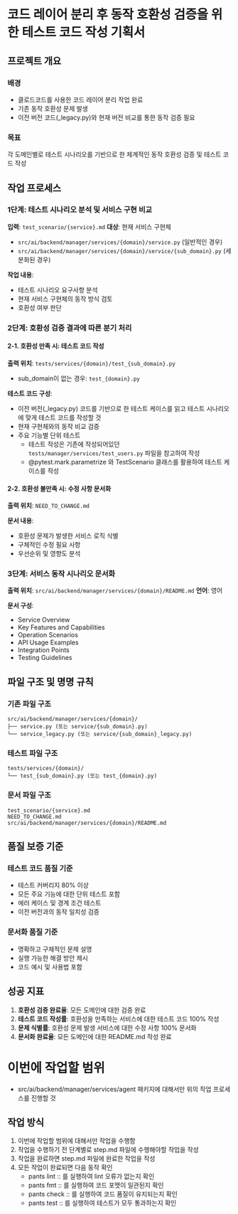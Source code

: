 # 코드 레이어 분리 후 동작 호환성 검증을 위한 테스트 코드 작성 기획서

## 프로젝트 개요

### 배경
- 클로드코드를 사용한 코드 레이어 분리 작업 완료
- 기존 동작 호환성 문제 발생
- 이전 버전 코드(_legacy.py)와 현재 버전 비교를 통한 동작 검증 필요

### 목표
각 도메인별로 테스트 시나리오를 기반으로 한 체계적인 동작 호환성 검증 및 테스트 코드 작성

## 작업 프로세스

### 1단계: 테스트 시나리오 분석 및 서비스 구현 비교
**입력**: `test_scenario/{service}.md`
**대상**: 현재 서비스 구현체
- `src/ai/backend/manager/services/{domain}/service.py` (일반적인 경우)
- `src/ai/backend/manager/services/{domain}/service/{sub_domain}.py` (세분화된 경우)

**작업 내용**:
- 테스트 시나리오 요구사항 분석
- 현재 서비스 구현체의 동작 방식 검토
- 호환성 여부 판단

### 2단계: 호환성 검증 결과에 따른 분기 처리

#### 2-1. 호환성 만족 시: 테스트 코드 작성
**출력 위치**: `tests/services/{domain}/test_{sub_domain}.py`
- sub_domain이 없는 경우: `test_{domain}.py`

**테스트 코드 구성**:
- 이전 버전(_legacy.py) 코드를 기반으로 한 테스트 케이스를 읽고 테스트 시나리오에 맞게 테스트 코드를 작성할 것
- 현재 구현체와의 동작 비교 검증
- 주요 기능별 단위 테스트
    - 테스트 작성은 기존에 작성되어있던 `tests/manager/services/test_users.py` 파일을 참고하여 작성
    - @pytest.mark.parametrize 와 TestScenario 클래스를 활용하여 테스트 케이스를 작성

#### 2-2. 호환성 불만족 시: 수정 사항 문서화
**출력 위치**: `NEED_TO_CHANGE.md`

**문서 내용**:
- 호환성 문제가 발생한 서비스 로직 식별
- 구체적인 수정 필요 사항
- 우선순위 및 영향도 분석

### 3단계: 서비스 동작 시나리오 문서화
**출력 위치**: `src/ai/backend/manager/services/{domain}/README.md`
**언어**: 영어

**문서 구성**:
- Service Overview
- Key Features and Capabilities
- Operation Scenarios
- API Usage Examples
- Integration Points
- Testing Guidelines

## 파일 구조 및 명명 규칙

### 기존 파일 구조
```
src/ai/backend/manager/services/{domain}/
├── service.py (또는 service/{sub_domain}.py)
└── service_legacy.py (또는 service/{sub_domain}_legacy.py)
```

### 테스트 파일 구조
```
tests/services/{domain}/
└── test_{sub_domain}.py (또는 test_{domain}.py)
```

### 문서 파일 구조
```
test_scenario/{service}.md
NEED_TO_CHANGE.md
src/ai/backend/manager/services/{domain}/README.md
```

## 품질 보증 기준

### 테스트 코드 품질 기준
- 테스트 커버리지 80% 이상
- 모든 주요 기능에 대한 단위 테스트 포함
- 에러 케이스 및 경계 조건 테스트
- 이전 버전과의 동작 일치성 검증

### 문서화 품질 기준
- 명확하고 구체적인 문제 설명
- 실행 가능한 해결 방안 제시
- 코드 예시 및 사용법 포함

## 성공 지표

1. **호환성 검증 완료율**: 모든 도메인에 대한 검증 완료
2. **테스트 코드 작성률**: 호환성을 만족하는 서비스에 대한 테스트 코드 100% 작성
3. **문제 식별률**: 호환성 문제 발생 서비스에 대한 수정 사항 100% 문서화
4. **문서화 완료율**: 모든 도메인에 대한 README.md 작성 완료

# 이번에 작업할 범위

* src/ai/backend/manager/services/agent 패키지에 대해서만 위의 작업 프로세스를 진행할 것

## 작업 방식

1. 이번에 작업할 범위에 대해서만 작업을 수행함
2. 작업을 수행하기 전 단계별로 step.md 파일에 수행해야할 작업을 작성
3. 작업을 완료하면 step.md 파일에 완료한 작업을 작성
4. 모든 작업이 완료되면 다음 동작 확인
    * pants lint :: 를 실행하여 lint 오류가 없는지 확인
    * pants fmt :: 를 실행하여 코드 포맷이 일관된지 확인
    * pants check :: 를 실행하여 코드 품질이 유지되는지 확인
    * pants test :: 를 실행하여 테스트가 모두 통과하는지 확인

